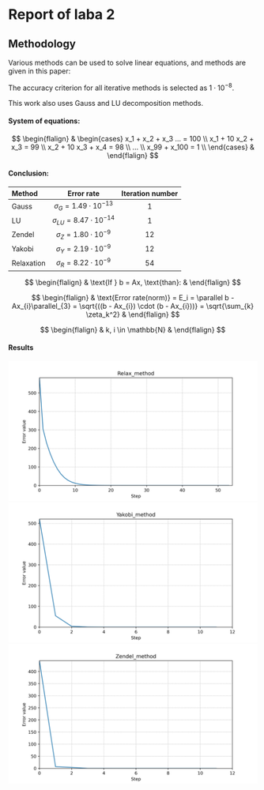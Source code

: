 # Report of laba 2


## Methodology

Various methods can be used to solve linear equations, and methods are given in this paper:

The accuracy criterion for all iterative methods is selected as $1 \cdot 10^{-8}$.

This work also uses Gauss and LU decomposition methods.

#### System of equations:

$$
\begin{flalign}
&
  \begin{cases} 
  x_1 + x_2 + x_3 ... = 100 \\
  x_1 + 10 x_2 + x_3 = 99 \\
  x_2 + 10 x_3 + x_4 = 98 \\
  ... \\
  x_99 + x_100 = 1 \\
  \end{cases}
&
\end{flalign}
$$

#### Conclusion:

| Method     |             Error rate              | Iteration number |
| :--------- | :---------------------------------: | :--------------: |
| Gauss      | $\sigma_G    = 1.49 \cdot 10^{-13}$ |        1         |
| LU         | $\sigma_{LU} = 8.47 \cdot 10^{-14}$ |        1         |
| Zendel     | $\sigma_{Z}  = 1.80 \cdot 10^{-9}$  |        12        |
| Yakobi     | $\sigma_{Y}  = 2.19 \cdot 10^{-9}$  |        12        |
| Relaxation | $\sigma_{R}  = 8.22 \cdot 10^{-9}$  |        54        |

$$
\begin{flalign}
  & \text{If } b = Ax, \text{than}: &
\end{flalign}
$$

$$
\begin{flalign}
  & \text{Error rate(norm)}  = E_i = \parallel b - Ax_{i}\parallel_{3} = \sqrt{((b - Ax_{i}) \cdot (b - Ax_{i}))} = \sqrt{\sum_{k} \zeta_k^2} &
\end{flalign}
$$

$$
\begin{flalign}
  & k, i \in \mathbb{N} &
\end{flalign}
$$

#### Results

![](img/Relax_method.jpg)
![](img/Yakobi_method.jpg)
![](img/Zendel_method.jpg)

